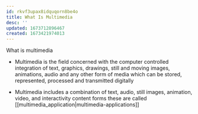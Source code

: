 ```yaml
---
id: rkvf3upax8idquqorn8be4o
title: What Is Multimedia
desc: ''
updated: 1673712896467
created: 1673421974013
---
```


What is multimedia


-   Multimedia is the field concerned with the computer controlled integration of text, graphics, drawings, still and moving images, animations, audio and any other form of media which can be stored, represented, processed and transmitted digitally

-   Multimedia includes a combination of text, audio, still images, animation, video, and interactivity content forms these are called [[multimedia_application|multimedia-applications]]

